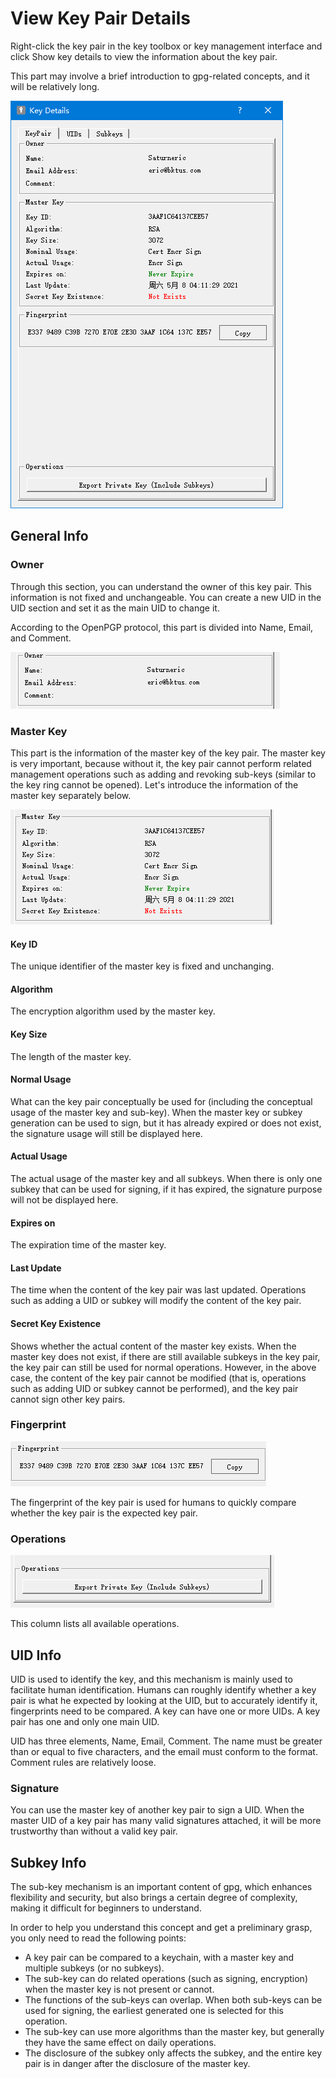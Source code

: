 # View Key Pair Details

Right-click the key pair in the key toolbox or key management interface and click Show key details to view the
information about the key pair.

This part may involve a brief introduction to gpg-related concepts, and it will be relatively long.

![screenshot](https://github.com/saturneric/Blob/blob/master/screenshots/key-details.png?raw=true)

## General Info

### Owner

Through this section, you can understand the owner of this key pair. This information is not fixed and unchangeable. You
can create a new UID in the UID section and set it as the main UID to change it.

According to the OpenPGP protocol, this part is divided into Name, Email, and Comment.

![screenshot](https://github.com/saturneric/Blob/blob/master/screenshots/key-details-owner.png?raw=true)

### Master Key

This part is the information of the master key of the key pair. The master key is very important, because without it,
the key pair cannot perform related management operations such as adding and revoking sub-keys (similar to the key ring
cannot be opened). Let's introduce the information of the master key separately below.

![screenshot](https://github.com/saturneric/Blob/blob/master/screenshots/key-details-master-key.png?raw=true)

#### Key ID

The unique identifier of the master key is fixed and unchanging.

#### Algorithm

The encryption algorithm used by the master key.

#### Key Size

The length of the master key.

#### Normal Usage

What can the key pair conceptually be used for (including the conceptual usage of the master key and sub-key). When the
master key or subkey generation can be used to sign, but it has already expired or does not exist, the signature usage
will still be displayed here.

#### Actual Usage

The actual usage of the master key and all subkeys. When there is only one subkey that can be used for signing, if it
has expired, the signature purpose will not be displayed here.

#### Expires on

The expiration time of the master key.

#### Last Update

The time when the content of the key pair was last updated. Operations such as adding a UID or subkey will modify the
content of the key pair.

#### Secret Key Existence

Shows whether the actual content of the master key exists. When the master key does not exist, if there are still
available subkeys in the key pair, the key pair can still be used for normal operations. However, in the above case, the
content of the key pair cannot be modified (that is, operations such as adding UID or subkey cannot be performed), and
the key pair cannot sign other key pairs.

### Fingerprint

![screenshot](https://github.com/saturneric/Blob/blob/master/screenshots/key-details-fingerprint.png?raw=true)

The fingerprint of the key pair is used for humans to quickly compare whether the key pair is the expected key pair.

### Operations

![screenshot](https://github.com/saturneric/Blob/blob/master/screenshots/key-details-opera.png?raw=true)

This column lists all available operations.

## UID Info

UID is used to identify the key, and this mechanism is mainly used to facilitate human identification. Humans can
roughly identify whether a key pair is what he expected by looking at the UID, but to accurately identify it,
fingerprints need to be compared. A key can have one or more UIDs. A key pair has one and only one main UID.

UID has three elements, Name, Email, Comment. The name must be greater than or equal to five characters, and the email
must conform to the format. Comment rules are relatively loose.

### Signature

You can use the master key of another key pair to sign a UID. When the master UID of a key pair has many valid
signatures attached, it will be more trustworthy than without a valid key pair.

## Subkey Info

The sub-key mechanism is an important content of gpg, which enhances flexibility and security, but also brings a certain
degree of complexity, making it difficult for beginners to understand.

In order to help you understand this concept and get a preliminary grasp, you only need to read the following points:

- A key pair can be compared to a keychain, with a master key and multiple subkeys (or no subkeys).
- The sub-key can do related operations (such as signing, encryption) when the master key is not present or cannot.
- The functions of the sub-keys can overlap. When both sub-keys can be used for signing, the earliest generated one is
  selected for this operation.
- The sub-key can use more algorithms than the master key, but generally they have the same effect on daily operations.
- The disclosure of the subkey only affects the subkey, and the entire key pair is in danger after the disclosure of the
  master key.